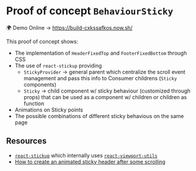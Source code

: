 # Proof of concept `BehaviourSticky`

🌍 Demo Online → https://build-cxkssafkos.now.sh/

This proof of concept shows:
- The implementation of `HeaderFixedTop` and `FooterFixedBottom` through CSS
- The use of `react-stickup` providing
    - `StickyProvider` → general parent which centralize the scroll event management and pass this info to Consumer childrens (`Sticky` components)
    - `Sticky` → child component w/ sticky behaviour (customized through props) that can be used as a component w/ children or children as function
- Animations on Sticky points
- The possible combinations of different sticky behavious on the same page


## Resources

- [`react-stickup`](https://github.com/garthenweb/react-stickup/) which internally uses [`react-viewport-utils`](https://github.com/garthenweb/react-viewport-utils)
- [How to create an animated sticky header after some scrolling](http://www.menucool.com/ui/animated-sticky-header-on-scroll)